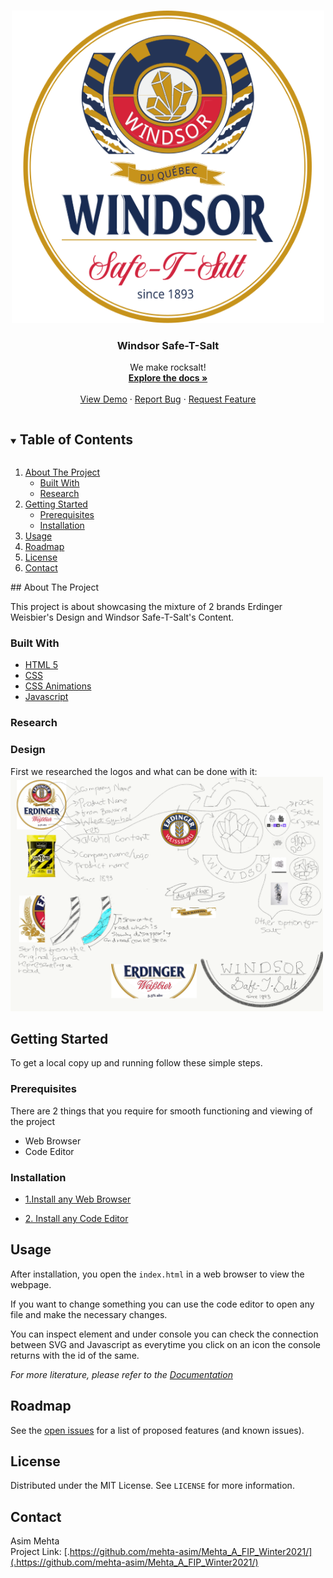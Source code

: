<!-- PROJECT LOGO -->
<br />
<p align="center">
  <a href=".https://github.com/mehta-asim/Mehta_A_FIP_Winter2021/">
    <img src="images/logo-label-final.svg" alt="Logo" width="500" height="500">
  </a>

  <h3 align="center">Windsor Safe-T-Salt</h3>

  <p align="center">
    We make rocksalt!
    <br />
    <a href=".https://github.com/mehta-asim/Mehta_A_FIP_Winter2021/"><strong>Explore the docs »</strong></a>
    <br />
    <br />
    <a href=".https://github.com/mehta-asim/Mehta_A_FIP_Winter2021/">View Demo</a>
    ·
    <a href=".https://github.com/mehta-asim/Mehta_A_FIP_Winter2021//issues">Report Bug</a>
    ·
    <a href=".https://github.com/mehta-asim/Mehta_A_FIP_Winter2021//issues">Request Feature</a>
  </p>
</p>



<!-- TABLE OF CONTENTS -->
<details open="open">
  <summary><h2 style="display: inline-block">Table of Contents</h2></summary>
  <ol>
    <li>
      <a href="#about-the-project">About The Project</a>
      <ul>
        <li><a href="#built-with">Built With</a></li>
        <li><a href="research">Research</a></li>
      </ul>
    </li>
    <li>
      <a href="#getting-started">Getting Started</a>
      <ul>
        <li><a href="#prerequisites">Prerequisites</a></li>
        <li><a href="#installation">Installation</a></li>
      </ul>
    </li>
    <li><a href="#usage">Usage</a></li>
    <li><a href="#roadmap">Roadmap</a></li>
    <li><a href="#license">License</a></li>
    <li><a href="#contact">Contact</a></li>
  </ol>
</details>
## About The Project

This project is about showcasing the mixture of 2 brands Erdinger Weisbier's Design and Windsor Safe-T-Salt's Content.

### Built With

* [HTML 5](https://www.w3.org/TR/2008/WD-html5-20080122/)
* [CSS](https://www.w3.org/Style/CSS/Overview.en.html)
* [CSS Animations](https://developer.mozilla.org/en-US/docs/Web/CSS/CSS_Animations)
* [Javascript](https://www.w3schools.com/js/DEFAULT.asp)

### Research

<h3>Design</h3>
First we researched the logos and what can be done with it:<br>
<img src="images/logo-study.png" width="500" height="375">
<br>


<!-- GETTING STARTED -->
## Getting Started

To get a local copy up and running follow these simple steps.

### Prerequisites

There are 2 things that you require for smooth functioning and viewing of the project<br>
<ul>
  <li>Web Browser</li>
  <li>Code Editor</li>
</ul>

### Installation

* [1.Install any Web Browser](https://www.google.com/search?q=download-web-browser)

* [2. Install any Code Editor](https://www.google.com/search?q=download-code-editor)

<!-- USAGE EXAMPLES -->
## Usage

After installation, you open the <code>index.html</code> in a web browser to view the webpage.

If you want to change something you can use the code editor to open any file and make the necessary changes.

You can inspect element and under console you can check the connection between SVG and Javascript as everytime you click on an icon the console returns with the id of the same.

_For more literature, please refer to the [Documentation](https://www.w3schools.com/html/html_editors.asp)_

<!-- ROADMAP -->
## Roadmap

See the [open issues](.https://github.com/mehta-asim/Mehta_A_FIP_Winter2021/issues) for a list of proposed features (and known issues).

<!-- LICENSE -->
## License

Distributed under the MIT License. See `LICENSE` for more information.

<!-- CONTACT -->
## Contact
Asim Mehta<br>
Project Link: [.https://github.com/mehta-asim/Mehta_A_FIP_Winter2021/](.https://github.com/mehta-asim/Mehta_A_FIP_Winter2021/)

